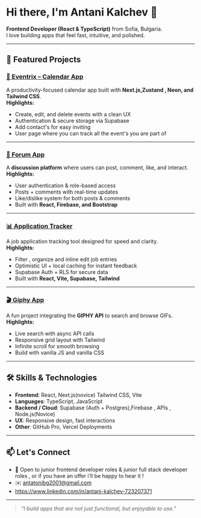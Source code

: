 # Hi there, I'm **Antani Kalchev** 👋

**Frontend Developer (React & TypeScript)** from Sofia, Bulgaria.  
I love building apps that feel fast, intuitive, and polished.  

---

## 🚀 Featured Projects

### [📅 Eventrix – Calendar App](https://github.com/antatoni/eventrix)
A productivity-focused calendar app built with **Next.js,Zustand , Neon, and Tailwind CSS**.  
**Highlights:**
- Create, edit, and delete events with a clean UX  
- Authentication & secure storage via Supabase  
- Add contact's for easy inviting
- User page where you can track all the event's you are part of

---

### [💬 Forum App](https://github.com/antatoni/forum-app)
A **discussion platform** where users can post, comment, like, and interact.  
**Highlights:**
- User authentication & role-based access  
- Posts + comments with real-time updates  
- Like/dislike system for both posts & comments  
- Built with **React, Firebase, and Bootstrap**  

---

### [📊 Application Tracker](https://github.com/antatoni/applicationTracker)
A job application tracking tool designed for speed and clarity.  
**Highlights:**
- Filter , organize and inline edit job entries  
- Optimistic UI + local caching for instant feedback  
- Supabase Auth + RLS for secure data  
- Built with **React, Vite, Supabase, Tailwind**  

---

### [🎬 Giphy App](https://github.com/antatoni/giphy-app)
A fun project integrating the **GIPHY API** to search and browse GIFs.  
**Highlights:**
- Live search with async API calls  
- Responsive grid layout with Tailwind  
- Infinite scroll for smooth browsing
- Build with vanilla JS and vanilla CSS

---

## 🛠️ Skills & Technologies

- **Frontend**: React, Next.js(novice) Tailwind CSS, Vite  
- **Languages**: TypeScript, JavaScript  
- **Backend / Cloud**: Supabase (Auth + Postgres),Firebase ,  APIs  , Node.js(Novice)
- **UX**: Responsive design, fast interactions
- **Other**: GitHub Pro, Vercel Deployments  

---

## 📫 Let's Connect
- 💼 Open to junior frontend developer roles & junior full stack developer roles , or if you have an offer i'll be happy to hear it !  
- ✉️ antatonibg2001@gmail.com
- https://www.linkedin.com/in/antani-kalchev-723207371

---

> *“I build apps that are not just functional, but enjoyable to use.”*

